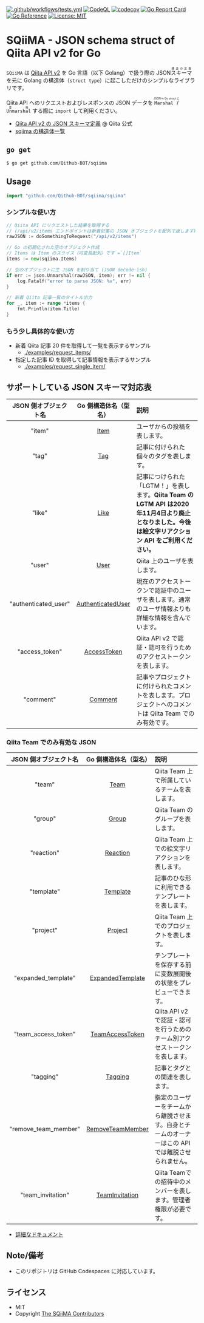[![.github/workflows/tests.yml](https://github.com/Qithub-BOT/sqiima/actions/workflows/tests.yml/badge.svg)](https://github.com/Qithub-BOT/sqiima/actions/workflows/tests.yml)
[![CodeQL](https://github.com/Qithub-BOT/sqiima/actions/workflows/codeql-analysis.yml/badge.svg)](https://github.com/Qithub-BOT/sqiima/actions/workflows/codeql-analysis.yml)
[![codecov](https://codecov.io/gh/Qithub-BOT/sqiima/branch/main/graph/badge.svg?token=X2UI0C49WK)](https://codecov.io/gh/Qithub-BOT/sqiima)
[![Go Report Card](https://goreportcard.com/badge/github.com/Qithub-BOT/sqiima)](https://goreportcard.com/report/github.com/Qithub-BOT/sqiima)
[![Go Reference](https://pkg.go.dev/badge/github.com/Qithub-BOT/sqiima.svg)](https://pkg.go.dev/github.com/Qithub-BOT/sqiima)
[![License: MIT](https://img.shields.io/badge/License-MIT-blue.svg)](https://github.com/Qithub-BOT/QiiTrans/blob/main/LICENSE)

# SQiiMA - JSON schema struct of Qiita API v2 for Go

`SQiiMA` は [Qiita API v2](https://qiita.com/api/v2/docs) を Go 言語（以下 Golang）で扱う際の JSON <ruby>スキーマ<rt>構造の定義</rt></ruby>を元に Golang の構造体（`struct type`）に起こしただけのシンプルなライブラリです。

Qiita API へのリクエストおよびレスポンスの JSON データを <ruby>`Marshal` / `Unmarshal`<rt>JSON ⇆ Go struct に変換</rt></ruby> する際に `import` して利用ください。

- [Qiita API v2 の JSON スキーマ定義](https://qiita.com/api/v2/schema) @ Qiita 公式
- [sqiima の構造体一覧](./sqiima/)

## `go get`

```shellsession
$ go get github.com/Qithub-BOT/sqiima
```

## Usage

```go
import "github.com/Qithub-BOT/sqiima/sqiima"
```

### シンプルな使い方

```go
// Qiita API にリクエストした結果を取得する
// (/api/v2/items エンドポイントは新着記事の JSON オブジェクトを配列で返します)
rawJSON := doSomethingToRequest("/api/v2/items")

// Go の初期化された空のオブジェクト作成
// Items は Item のスライス（可変長配列）です =`[]Item`
items := new(sqiima.Items)

// 空のオブジェクトに生 JSON を割り当て (JSON decode-ish)
if err := json.Unmarshal(rawJSON, item); err != nil {
	log.Fatalf("error to parse JSON: %v", err)
}

// 新着 Qiita 記事一覧のタイトル出力
for _, item := range *items {
	fmt.Println(item.Title)
}
```

### もう少し具体的な使い方

- 新着 Qiita 記事 20 件を取得して一覧を表示するサンプル
	- [./examples/request_items/](./examples/request_items/sample.go)
- 指定した記事 ID を取得して記事情報を表示するサンプル
	- [./examples/request_single_item/](./examples/request_single_item/sample.go)

## サポートしている JSON スキーマ対応表

JSON 側オブジェクト名 | Go 側構造体名（型名） | 説明
:--: | :--: | :--
"item" | [Item](./sqiima/Item.go) | ユーザからの投稿を表します。
"tag" | [Tag](./sqiima/Tag.go) | 記事に付けられた個々のタグを表します。
"like" | [Like](./sqiima/Like.go) | 記事につけられた「LGTM！」を表します。<strong>Qiita Team の LGTM API は2020年11月4日より廃止となりました。今後は絵文字リアクション API をご利用ください。</strong>
"user" | [User](./sqiima/User.go) | Qiita 上のユーザを表します。
"authenticated_user" | [AuthenticatedUser](./sqiima/AuthenticatedUser.go) | 現在のアクセストークンで認証中のユーザを表します。通常のユーザ情報よりも詳細な情報を含んでいます。
"access_token" | [AccessToken](./sqiima/AccessToken.go) | Qiita API v2 で認証・認可を行うためのアクセストークンを表します。
"comment" | [Comment](./sqiima/Comment.go) | 記事やプロジェクトに付けられたコメントを表します。プロジェクトへのコメントは Qiita Team でのみ有効です。

### Qiita Team でのみ有効な JSON

JSON 側オブジェクト名 | Go 側構造体名（型名） | 説明
:--: | :--: | :--
"team" | [Team](./sqiima/Team.go) | Qiita Team 上で所属しているチームを表します。
"group" | [Group](./sqiima/Group.go) | Qiita Team のグループを表します。
"reaction" | [Reaction](./sqiima/Reaction.go) | Qiita Team 上での絵文字リアクションを表します。
"template" | [Template](./sqiima/Template.go) | 記事のひな形に利用できるテンプレートを表します。
"project" | [Project](./sqiima/Project.go) | Qiita Team 上でのプロジェクトを表します。
"expanded_template" | [ExpandedTemplate](./sqiima/ExpandedTemplate.go) | テンプレートを保存する前に変数展開後の状態をプレビューできます。
"team_access_token" | [TeamAccessToken](./sqiima/TeamAccessToken.go) | Qiita API v2 で認証・認可を行うためのチーム別アクセストークンを表します。
"tagging" | [Tagging](./sqiima/Tagging.go) | 記事とタグとの関連を表します。
"remove_team_member" | [RemoveTeamMember](./sqiima/RemoveTeamMember.go) | 指定のユーザーをチームから離脱させます。自身とチームのオーナーはこの API では離脱させられません。
"team_invitation" | [TeamInvitation](./sqiima/TeamInvitation.go) | Qiita Teamでの招待中のメンバーを表します。管理者権限が必要です。

- [詳細なドキュメント](./sqiima/README.md)

## Note/備考

- このリポジトリは GitHub Codespaces に対応しています。

## ライセンス

- MIT
- Copyright [The SQiiMA Contributors](https://github.com/Qithub-BOT/sqiima/graphs/contributors)
